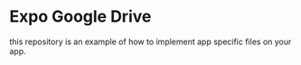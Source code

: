 # Expo Google Drive

this repository is an example of how to implement app specific files on your app.
